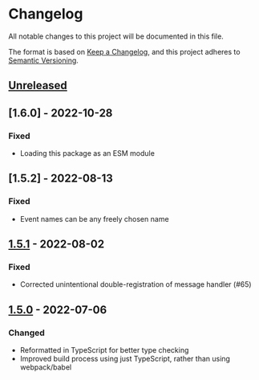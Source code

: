 # Changelog
All notable changes to this project will be documented in this file.

The format is based on [Keep a Changelog](https://keepachangelog.com/en/1.0.0/),
and this project adheres to [Semantic Versioning](https://semver.org/spec/v2.0.0.html).

## [Unreleased]

## [1.6.0] - 2022-10-28
### Fixed
- Loading this package as an ESM module

## [1.5.2] - 2022-08-13
### Fixed
- Event names can be any freely chosen name

## [1.5.1] - 2022-08-02
### Fixed
- Corrected unintentional double-registration of message handler (#65)

## [1.5.0] - 2022-07-06
### Changed
- Reformatted in TypeScript for better type checking
- Improved build process using just TypeScript, rather than using webpack/babel 

[Unreleased]: https://github.com/fanout/reconnecting-eventsource/compare/v1.5.1...HEAD
[1.5.1]: https://github.com/fanout/reconnecting-eventsource/compare/v1.5.0...v1.5.1
[1.5.0]: https://github.com/fanout/reconnecting-eventsource/releases/tag/v1.5.0
